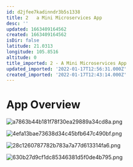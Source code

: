 ```yaml
---
id: d2jfee7kadinndr3b5s1338
title: 2   a Mini Microservices App
desc: ''
updated: 1663409164562
created: 1663409164562
isDir: false
latitude: 21.0313
longitude: 105.8516
altitude: 0
title_imported: 2 - A Mini Microservices App
updated_imported: '2022-01-17T12:56:31.000Z'
created_imported: '2022-01-17T12:43:14.000Z'
---
```


# App Overview
![a7863b44b181f78f30ea29889a34cd8a.png](/assets/a7863b44b181f78f30ea29889a34cd8a-htzvltw5tcyd.png)

![4efa13bae73638d34c45bfb647c490bf.png](/assets/4efa13bae73638d34c45bfb647c490bf-xgfavd0rdyzy.png)

![28c1260787782b783a7a77d613314fa6.png](/assets/28c1260787782b783a7a77d613314fa6-urc5gjdgpqgr.png)

![630b27d9cf1dc85346381d5f0de4b795.png](/assets/630b27d9cf1dc85346381d5f0de4b795-c842wvfa8j8c.png)

# 

